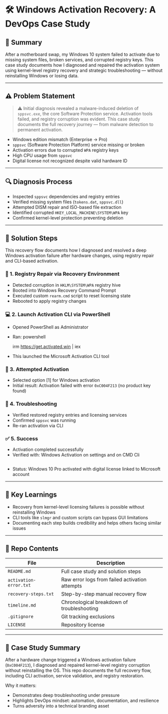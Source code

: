 # 🛠️ Windows Activation Recovery: A DevOps Case Study

## 📌 Summary
After a motherboard swap, my Windows 10 system failed to activate due to missing system files, broken services, and corrupted registry keys. This case study documents how I diagnosed and repaired the activation system using kernel-level registry recovery and strategic troubleshooting — without reinstalling Windows or losing data.

---

## ⚠️ Problem Statement

> ⚠️ Initial diagnosis revealed a malware-induced deletion of `sppsvc.exe`, the core Software Protection service. Activation tools failed, and registry corruption was evident. This case study documents the full recovery journey — from malware detection to permanent activation.

- Windows edition mismatch (Enterprise → Pro)
- `sppsvc` (Software Protection Platform) service missing or broken
- Activation errors due to corrupted `WPA` registry keys
- High CPU usage from `sppsvc`
- Digital license not recognized despite valid hardware ID

---

## 🔍 Diagnosis Process

- Inspected `sppsvc` dependencies and registry entries
- Verified missing system files (`tokens.dat`, `sppsvc.dll`)
- Attempted DISM repair and ISO-based file extraction
- Identified corrupted `HKEY_LOCAL_MACHINE\SYSTEM\WPA` key
- Confirmed kernel-level protection preventing deletion

---

## 🧪 Solution Steps

This recovery flow documents how I diagnosed and resolved a deep Windows activation failure after hardware changes, using registry repair and CLI-based activation.

### 🔧 1. Registry Repair via Recovery Environment
- Detected corruption in `HKLM\SYSTEM\WPA` registry hive
- Booted into Windows Recovery Command Prompt
- Executed custom `rearm.cmd` script to reset licensing state
- Rebooted to apply registry changes

### 💻 2. Launch Activation CLI via PowerShell
- Opened PowerShell as Administrator
- Ran:
  powershell
  
  irm https://get.activated.win | iex
  
- This launched the Microsoft Activation CLI tool

### 🧩 3. Attempted Activation
- Selected option [1] for Windows activation
- Initial result: Activation failed with error `0xC004F213` (no product key found)

### 🧠 4. Troubleshooting
- Verified restored registry entries and licensing services
- Confirmed `sppsvc` was running
- Re-ran activation via CLI

### ✅ 5. Success
- Activation completed successfully
- Verified with: Windows Activation on settings and on CMD Cli
  ```
- Status: Windows 10 Pro activated with digital license linked to Microsoft account

---

## 📘 Key Learnings
- Recovery from kernel-level licensing failures is possible without reinstalling Windows
- CLI tools like `slmgr` and custom scripts can bypass GUI limitations
- Documenting each step builds credibility and helps others facing similar issues

-----

## 📂 Repo Contents

| File              | Description |
|-------------------|-------------|
| `README.md`       | Full case study and solution steps |
| `activation-error.txt` | Raw error logs from failed activation attempts |
| `recovery-steps.txt`   | Step-by-step manual recovery flow |
| `timeline.md`     | Chronological breakdown of troubleshooting |
| `.gitignore`      | Git tracking exclusions |
| `LICENSE`         | Repository license |

---

## 🧠 Case Study Summary

After a hardware change triggered a Windows activation failure (`0xC004F213`), I diagnosed and repaired kernel-level registry corruption without reinstalling the OS. This repo documents the full recovery flow, including CLI activation, service validation, and registry restoration.

Why it matters: 
- Demonstrates deep troubleshooting under pressure  
- Highlights DevOps mindset: automation, documentation, and resilience  
- Turns adversity into a technical branding asset

